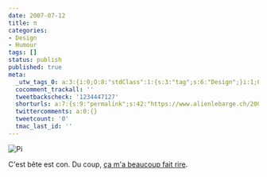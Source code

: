 ```yaml
---
date: 2007-07-12
title: π
categories:
- Design
- Humour
tags: []
status: publish
published: true
meta:
  _utw_tags_0: a:3:{i:0;O:8:"stdClass":1:{s:3:"tag";s:6:"Design";}i:1;O:8:"stdClass":1:{s:3:"tag";s:6:"Humour";}i:2;O:8:"stdClass":1:{s:3:"tag";s:8:"T-shirts";}}
  cocomment_trackall: ''
  tweetbackscheck: '1234447127'
  shorturls: a:7:{s:9:"permalink";s:42:"https://www.alienlebarge.ch/2007/07/12/243/";s:7:"tinyurl";s:25:"https://tinyurl.com/av9w6s";s:4:"isgd";s:17:"https://is.gd/iKQj";s:5:"bitly";s:20:"https://bit.ly/2ht7Fu";s:5:"snipr";s:22:"https://snipr.com/bh3xu";s:5:"snurl";s:22:"https://snurl.com/bh3xu";s:7:"snipurl";s:24:"https://snipurl.com/bh3xu";}
  twittercomments: a:0:{}
  tweetcount: '0'
  tmac_last_id: ''
---
```

<img src="https://dlgjp9x71cipk.cloudfront.net/2007/07/vache_pi.png" alt="Pi" />

C'est bête est con. Du coup, <a href="https://www.lafraise.com/contest.php?blog[itemid]=8283&amp;op=lafraise_blog&amp;lang=fr&amp;PHPSESSID=35661932b0e9614721bc7e8cb45640b1" title="Sur lafraise">ça m'a beaucoup fait rire</a>.
